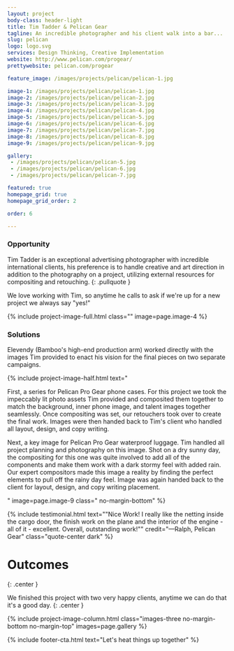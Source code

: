 ```yaml
---
layout: project
body-class: header-light
title: Tim Tadder & Pelican Gear
tagline: An incredible photographer and his client walk into a bar...
slug: pelican
logo: logo.svg
services: Design Thinking, Creative Implementation
website: http://www.pelican.com/progear/
prettywebsite: pelican.com/progear

feature_image: /images/projects/pelican/pelican-1.jpg

image-1: /images/projects/pelican/pelican-1.jpg
image-2: /images/projects/pelican/pelican-2.jpg
image-3: /images/projects/pelican/pelican-3.jpg
image-4: /images/projects/pelican/pelican-4.jpg
image-5: /images/projects/pelican/pelican-5.jpg
image-6: /images/projects/pelican/pelican-6.jpg
image-7: /images/projects/pelican/pelican-7.jpg
image-8: /images/projects/pelican/pelican-8.jpg
image-9: /images/projects/pelican/pelican-9.jpg

gallery:
 - /images/projects/pelican/pelican-5.jpg
 - /images/projects/pelican/pelican-6.jpg
 - /images/projects/pelican/pelican-7.jpg

featured: true
homepage_grid: true
homepage_grid_order: 2

order: 6

---
```


### Opportunity
Tim Tadder is an exceptional advertising photographer with incredible international clients, his preference is to handle creative and art direction in addition to the photography on a project, utilizing external resources for compositing and retouching.
{: .pullquote }

We love working with Tim, so anytime he calls to ask if we're up for a new project we always say "yes!"

{% include project-image-full.html class="" image=page.image-4 %}

### Solutions
Elevendy (Bamboo's high-end production arm) worked directly with the images Tim provided to enact his vision for the final pieces on two separate campaigns. 


{% include project-image-half.html text="<p>First, a series for Pelican Pro Gear phone cases. For this project we took the impeccably lit photo assets Tim provided and composited them together to match the background, inner phone image, and talent images together seamlessly. Once compositing was set, our retouchers took over to create the final work. Images were then handed back to Tim's client who handled all layout, design, and copy writing.</p><p>Next, a key image for Pelican Pro Gear waterproof luggage. Tim handled all project planning and photography on this image. Shot on a dry sunny day, the compositing for this one was quite involved to add all of the components and make them work with a dark stormy feel with added rain. Our expert compositors made this image a reality by finding the perfect elements to pull off the rainy day feel. Image was again handed back to the client for layout, design, and copy writing placement.</p>" image=page.image-9 class=" no-margin-bottom" %}

{% include testimonial.html text="\"Nice Work! I really like the netting inside the cargo door, the finish work on the plane and the interior of the engine - all of it - excellent. Overall, outstanding work!\"" credit="—Ralph, Pelican Gear" class="quote-center dark" %}

# Outcomes
{: .center }

We finished this project with two very happy clients, anytime we can do that it's a good day.
{: .center } 


{% include project-image-column.html class="images-three no-margin-bottom no-margin-top" images=page.gallery %}

{% include footer-cta.html text="Let's heat things up together" %}

